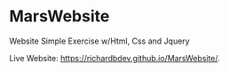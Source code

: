 # MarsWebsite
Website Simple Exercise w/Html, Css and Jquery

Live Website: https://richardbdev.github.io/MarsWebsite/.
